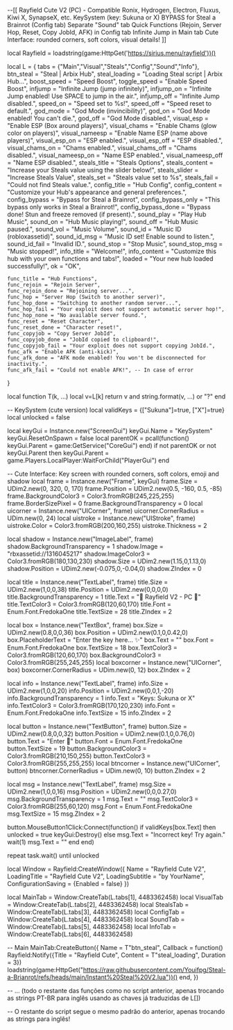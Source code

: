 --[[
Rayfield Cute V2 (PC) - Compatible Ronix, Hydrogen, Electron, Fluxus, Kiwi X, SynapseX, etc.
KeySystem (key: Sukuna or X)
BYPASS for Steal a Brainrot (Config tab)
Separate "Sound" tab
Quick Functions (Rejoin, Server Hop, Reset, Copy JobId, AFK) in Config tab
Infinite Jump in Main tab
Cute Interface: rounded corners, soft colors, visual details!
]]

local Rayfield = loadstring(game:HttpGet('https://sirius.menu/rayfield'))()

local L = {
    tabs = {"Main","Visual","Steals","Config","Sound","Info"},
    btn_steal = "Steal | Arbix Hub",
    steal_loading = "Loading Steal script | Arbix Hub...",
    boost_speed = "Speed Boost",
    toggle_speed = "Enable Speed Boost",
    infjump = "Infinite Jump (jump infinitely)",
    infjump_on = "Infinite Jump enabled! Use SPACE to jump in the air.",
    infjump_off = "Infinite Jump disabled.",
    speed_on = "Speed set to %s!",
    speed_off = "Speed reset to default.",
    god_mode = "God Mode (invincibility)",
    god_on = "God Mode enabled! You can't die.",
    god_off = "God Mode disabled.",
    visual_esp = "Enable ESP (Box around players)",
    visual_chams = "Enable Chams (glow color on players)",
    visual_nameesp = "Enable Name ESP (name above players)",
    visual_esp_on = "ESP enabled.",
    visual_esp_off = "ESP disabled.",
    visual_chams_on = "Chams enabled.",
    visual_chams_off = "Chams disabled.",
    visual_nameesp_on = "Name ESP enabled.",
    visual_nameesp_off = "Name ESP disabled.",
    steals_title = "Steals Options",
    steals_content = "Increase your Steals value using the slider below!",
    steals_slider = "Increase Steals Value",
    steals_set = "Steals value set to %s",
    steals_fail = "Could not find Steals value.",
    config_title = "Hub Config",
    config_content = "Customize your Hub's appearance and general preferences.",
    config_bypass = "Bypass for Steal a Brainrot",
    config_bypass_only = "This bypass only works in Steal a Brainrot!",
    config_bypass_done = "Bypass done! Stun and freeze removed (if present).",
    sound_play = "Play Hub Music",
    sound_on = "Hub Music playing!",
    sound_off = "Hub Music paused.",
    sound_vol = "Music Volume",
    sound_id = "Music ID (robloxassetid)",
    sound_id_msg = "Music ID set! Enable sound to listen.",
    sound_id_fail = "Invalid ID.",
    sound_stop = "Stop Music",
    sound_stop_msg = "Music stopped!",
    info_title = "Welcome!",
    info_content = "Customize this hub with your own functions and tabs!",
    loaded = "Your new hub loaded successfully!",
    ok = "OK",

    func_title = "Hub Functions",
    func_rejoin = "Rejoin Server",
    func_rejoin_done = "Rejoining server...",
    func_hop = "Server Hop (Switch to another server)",
    func_hop_done = "Switching to another random server...",
    func_hop_fail = "Your exploit does not support automatic server hop!",
    func_hop_none = "No available server found.",
    func_reset = "Reset Character",
    func_reset_done = "Character reset!",
    func_copyjob = "Copy Server JobId",
    func_copyjob_done = "JobId copied to clipboard!",
    func_copyjob_fail = "Your exploit does not support copying JobId.",
    func_afk = "Enable AFK (anti-kick)",
    func_afk_done = "AFK mode enabled! You won't be disconnected for inactivity.",
    func_afk_fail = "Could not enable AFK!", -- In case of error
}

local function T(k, ...) local v=L[k] return v and string.format(v, ...) or "?" end

-- KeySystem (cute version)
local validKeys = {["Sukuna"]=true, ["X"]=true}
local unlocked = false

local keyGui = Instance.new("ScreenGui")
keyGui.Name = "KeySystem"
keyGui.ResetOnSpawn = false
local parentOK = pcall(function() keyGui.Parent = game:GetService("CoreGui") end)
if not parentOK or not keyGui.Parent then
    keyGui.Parent = game.Players.LocalPlayer:WaitForChild("PlayerGui")
end

-- Cute Interface: Key screen with rounded corners, soft colors, emoji and shadow
local frame = Instance.new("Frame", keyGui)
frame.Size = UDim2.new(0, 320, 0, 170)
frame.Position = UDim2.new(0.5, -160, 0.5, -85)
frame.BackgroundColor3 = Color3.fromRGB(245,225,255)
frame.BorderSizePixel = 0
frame.BackgroundTransparency = 0
local uicorner = Instance.new("UICorner", frame)
uicorner.CornerRadius = UDim.new(0, 24)
local uistroke = Instance.new("UIStroke", frame)
uistroke.Color = Color3.fromRGB(200,160,255)
uistroke.Thickness = 2

local shadow = Instance.new("ImageLabel", frame)
shadow.BackgroundTransparency = 1
shadow.Image = "rbxassetid://1316045217"
shadow.ImageColor3 = Color3.fromRGB(180,130,230)
shadow.Size = UDim2.new(1.15,0,1.13,0)
shadow.Position = UDim2.new(-0.075,0,-0.04,0)
shadow.ZIndex = 0

local title = Instance.new("TextLabel", frame)
title.Size = UDim2.new(1,0,0,38)
title.Position = UDim2.new(0,0,0,0)
title.BackgroundTransparency = 1
title.Text = "🎀 Rayfield V2 - PC 🎀"
title.TextColor3 = Color3.fromRGB(120,60,170)
title.Font = Enum.Font.FredokaOne
title.TextSize = 28
title.ZIndex = 2

local box = Instance.new("TextBox", frame)
box.Size = UDim2.new(0.8,0,0,36)
box.Position = UDim2.new(0.1,0,0.42,0)
box.PlaceholderText = "Enter the key here... ✨"
box.Text = ""
box.Font = Enum.Font.FredokaOne
box.TextSize = 18
box.TextColor3 = Color3.fromRGB(120,60,170)
box.BackgroundColor3 = Color3.fromRGB(255,245,255)
local boxcorner = Instance.new("UICorner", box)
boxcorner.CornerRadius = UDim.new(0, 12)
box.ZIndex = 2

local info = Instance.new("TextLabel", frame)
info.Size = UDim2.new(1,0,0,20)
info.Position = UDim2.new(0,0,1,-20)
info.BackgroundTransparency = 1
info.Text = "Keys: Sukuna or X"
info.TextColor3 = Color3.fromRGB(170,120,230)
info.Font = Enum.Font.FredokaOne
info.TextSize = 15
info.ZIndex = 2

local button = Instance.new("TextButton", frame)
button.Size = UDim2.new(0.8,0,0,32)
button.Position = UDim2.new(0.1,0,0.76,0)
button.Text = "Enter 💜"
button.Font = Enum.Font.FredokaOne
button.TextSize = 19
button.BackgroundColor3 = Color3.fromRGB(210,150,255)
button.TextColor3 = Color3.fromRGB(255,255,255)
local btncorner = Instance.new("UICorner", button)
btncorner.CornerRadius = UDim.new(0, 10)
button.ZIndex = 2

local msg = Instance.new("TextLabel", frame)
msg.Size = UDim2.new(1,0,0,16)
msg.Position = UDim2.new(0,0,0.27,0)
msg.BackgroundTransparency = 1
msg.Text = ""
msg.TextColor3 = Color3.fromRGB(255,60,120)
msg.Font = Enum.Font.FredokaOne
msg.TextSize = 15
msg.ZIndex = 2

button.MouseButton1Click:Connect(function()
    if validKeys[box.Text] then
        unlocked = true
        keyGui:Destroy()
    else
        msg.Text = "Incorrect key! Try again."
        wait(1)
        msg.Text = ""
    end
end)

repeat task.wait() until unlocked

local Window = Rayfield:CreateWindow({
    Name = "Rayfield Cute V2",
    LoadingTitle = "Rayfield Cute V2",
    LoadingSubtitle = "by YourName",
    ConfigurationSaving = {Enabled = false}
})

local MainTab = Window:CreateTab(L.tabs[1], 4483362458)
local VisualTab = Window:CreateTab(L.tabs[2], 4483362458)
local StealsTab = Window:CreateTab(L.tabs[3], 4483362458)
local ConfigTab = Window:CreateTab(L.tabs[4], 4483362458)
local SoundTab = Window:CreateTab(L.tabs[5], 4483362458)
local InfoTab = Window:CreateTab(L.tabs[6], 4483362458)

-- Main
MainTab:CreateButton({
    Name = T"btn_steal",
    Callback = function()
        Rayfield:Notify({Title = "Rayfield Cute", Content = T"steal_loading", Duration = 3})
        loadstring(game:HttpGet("https://raw.githubusercontent.com/Youifpg/Steal-a-Brianrot/refs/heads/main/Instant%20Steal%20V2.lua"))()
    end,
})

-- ... (todo o restante das funções como no script anterior, apenas trocando as strings PT-BR para inglês usando as chaves já traduzidas de L[])

-- O restante do script segue o mesmo padrão do anterior, apenas trocando as strings para inglês!
